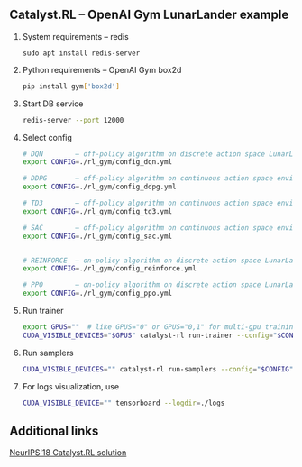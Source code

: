## Catalyst.RL – OpenAI Gym LunarLander example

1. System requirements – redis

    `sudo apt install redis-server`

2. Python requirements – OpenAI Gym box2d

    ```bash
    pip install gym['box2d']
    ```

3. Start DB service

    ```bash
    redis-server --port 12000
    ```
    
4. Select config
    ```bash
    # DQN        – off-policy algorithm on discrete action space LunarLander environment
    export CONFIG=./rl_gym/config_dqn.yml
    
    # DDPG       – off-policy algorithm on continuous action space environment LunarLander environment
    export CONFIG=./rl_gym/config_ddpg.yml
 
    # TD3        – off-policy algorithm on continuous action space environment LunarLander environment
    export CONFIG=./rl_gym/config_td3.yml
 
    # SAC        – off-policy algorithm on continuous action space environment LunarLander environment
    export CONFIG=./rl_gym/config_sac.yml


    # REINFORCE  – on-policy algorithm on discrete action space LunarLander environment
    export CONFIG=./rl_gym/config_reinforce.yml

    # PPO        – on-policy algorithm on discrete action space LunarLander environment
    export CONFIG=./rl_gym/config_ppo.yml
    ```

3. Run trainer

    ```bash
    export GPUS=""  # like GPUS="0" or GPUS="0,1" for multi-gpu training
    CUDA_VISIBLE_DEVICES="$GPUS" catalyst-rl run-trainer --config="$CONFIG"
    ```

4. Run samplers

    ```bash
    CUDA_VISIBLE_DEVICES="" catalyst-rl run-samplers --config="$CONFIG"
    ```

5. For logs visualization, use

    ```bash
    CUDA_VISIBLE_DEVICE="" tensorboard --logdir=./logs
    ```

## Additional links

[NeurIPS'18 Catalyst.RL solution](https://github.com/Scitator/neurips-18-prosthetics-challenge)
